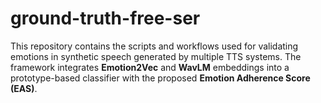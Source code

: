# ground-truth-free-ser
This repository contains the scripts and workflows used for validating emotions in synthetic speech  generated by multiple TTS systems. The framework integrates **Emotion2Vec** and **WavLM** embeddings  into a prototype-based classifier with the proposed **Emotion Adherence Score (EAS)**.
